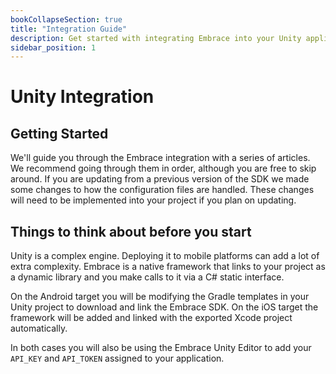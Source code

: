 ```yaml
---
bookCollapseSection: true
title: "Integration Guide"
description: Get started with integrating Embrace into your Unity application
sidebar_position: 1
---
```


# Unity Integration

## Getting Started

We'll guide you through the Embrace integration with a series of articles. We recommend going through them in order, although you are free to skip around. If you are updating from a previous version of the SDK we made some changes to how the configuration files are handled. These changes will need to be implemented into your project if you plan on updating.

## Things to think about before you start

Unity is a complex engine. Deploying it to mobile platforms can add a lot of extra complexity. Embrace is a native framework that links to your project as a dynamic library and you make calls to it via a C# static interface.

On the Android target you will be modifying the Gradle templates in your Unity project to download and link the Embrace SDK. On the iOS target the framework will be added and linked with the exported Xcode project automatically.

In both cases you will also be using the Embrace Unity Editor to add your `API_KEY` and `API_TOKEN` assigned to your application.
